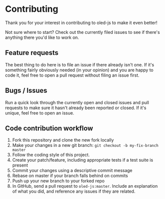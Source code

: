 # Contributing

Thank you for your interest in contributing to oled-js to make it even better!

Not sure where to start? Check out the currently filed issues to see if there's anything there you'd like to work on.

## Feature requests
The best thing to do here is to file an issue if there already isn't one. If it's something fairly obviously needed (in your opinion) and you are happy to code it, feel free to open a pull request without filing an issue first.

## Bugs / Issues
Run a quick look through the currently open and closed issues and pull requests to make sure it hasn't already been reported or closed. If it's unique, feel free to open an issue.


## Code contribution workflow
1. Fork this repository and clone the new fork locally
2. Make your changes in a new git branch: `git checkout -b my-fix-branch master`
3. Follow the coding style of this project. 
4. Create your patch/feature, including appropriate tests if a test suite is present
5. Commit your changes using a descriptive commit message
6. Rebase on master if your branch falls behind on commits
7. Push up your new branch to your forked repo
8. In GitHub, send a pull request to `oled-js:master`. Include an explanation of what you did, and reference any issues if they are related.

